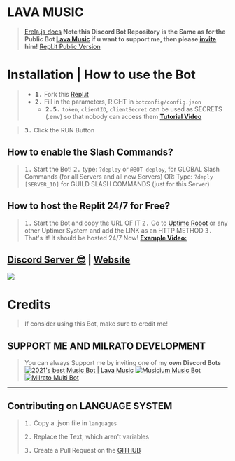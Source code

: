 # LAVA MUSIC 
> [Erela.js docs](https://erelajs-docs.netlify.app/docs/gettingstarted.html) **Note this Discord Bot Repository is the Same as for the Public Bot [Lava Music](https://lava.milrato.dev) if u want to support me, then please [invite](https://lava.milrato.dev) him!**
> [Repl.it Public Version](https://discord.com/api/oauth2/authorize?client_id=908401867162275910&permissions=8&scope=bot%20applications.commands)

# Installation | How to use the Bot
> - **<kbd>1.</kbd>** Fork this [Repl.it](https://replit.com/@OxyTomato/Lava-Music?v=1)
> - **<kbd>2.</kbd>** Fill in the parameters, RIGHT in `botconfig/config.json`
>   - **<kbd>2.5.</kbd>** `token`, `clientID`, `clientSecret` can be used as SECRETS (.env) so that nobody can access them [**Tutorial Video**](https://dl.dropboxusercontent.com/s/eesrupxslr6r7er/HKKzgYEGCx.mp4)

> **<kbd>3.</kbd>** Click the RUN Button

## How to enable the Slash Commands?
> <kbd>1.</kbd> Start the Bot!
> <kbd>2.</kbd> type: `?deploy` or `@BOT deploy`, for GLOBAL Slash Commands (for all Servers and all new Servers)
> OR: Type: `?deply [SERVER_ID]` for GUILD SLASH COMMANDS (just for this Server)

## How to host the Replit 24/7 for Free?
> <kbd>1.</kbd> Start the Bot and copy the URL OF IT
> <kbd>2.</kbd> Go to [Uptime Robot](https://uptimerobot.com/) or any other Uptimer System and add the LINK as an HTTP METHOD
> <kbd>3.</kbd> That's it! It should be hosted 24/7 Now!
> [**Example Video:**](https://dl.dropboxusercontent.com/s/xnwcovtdyizj1td/eFbgYzpZlB.mp4)

## [Discord Server 😎](https://discord.gg/milrato) | [Website](https://milrato.dev)
<a href="https://discord.gg/milrato"><img src="https://discord.com/api/guilds/773668217163218944/widget.png?style=banner2"></a>

# Credits
> If consider using this Bot, make sure to credit me!

## SUPPORT ME AND MILRATO DEVELOPMENT
> You can always Support me by inviting one of my **own Discord Bots**
[![2021's best Music Bot | Lava Music](https://cdn.discordapp.com/attachments/748533465972080670/817088638780440579/test3.png)](https://lava.milrato.dev)
[![Musicium Music Bot](https://cdn.discordapp.com/attachments/742446682381221938/770055673965707264/test1.png)](https://musicium.musicium.dev)
[![Milrato Multi Bot](https://cdn.discordapp.com/attachments/742446682381221938/770056826724679680/test1.png)](https://milrato.milrato.dev)

***

## Contributing on LANGUAGE SYSTEM

> <kbd>1.</kbd> Copy a .json file in `languages`
> 
> <kbd>2.</kbd> Replace the Text, which aren't variables
> 
> <kbd>3.</kbd> Create a Pull Request on the [GITHUB](https://github.com/Tomato6966/discord-js-lavalink-Music-Bot-erela-js)
